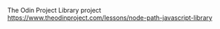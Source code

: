 The Odin Project Library project 
https://www.theodinproject.com/lessons/node-path-javascript-library
